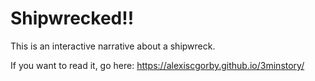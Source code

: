 # Shipwrecked!!

This is an interactive narrative about a shipwreck. 

If you want to read it, go here: https://alexiscgorby.github.io/3minstory/